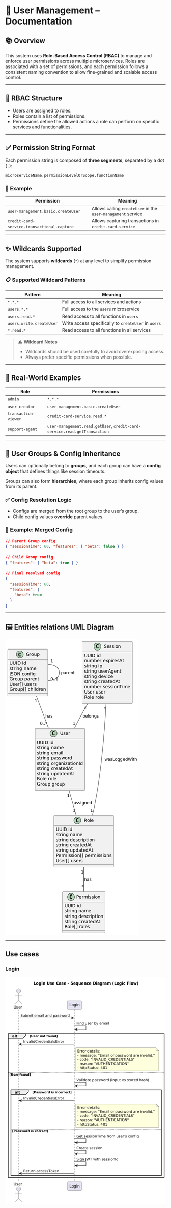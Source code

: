 # 🧠 User Management – Documentation

## 📚 Overview

This system uses **Role-Based Access Control (RBAC)** to manage and enforce user permissions across multiple microservices. Roles are associated with a set of permissions, and each permission follows a consistent naming convention to allow fine-grained and scalable access control.

---

## 🔐 RBAC Structure

- Users are assigned to roles.
- Roles contain a list of permissions.
- Permissions define the allowed actions a role can perform on specific services and functionalities.

---

## ✅ Permission String Format

Each permission string is composed of **three segments**, separated by a dot (`.`):

```
microserviceName.permissionLevelOrScope.functionName
```

### 📌 Example

| Permission                                  | Meaning                                                      |
| ------------------------------------------- | ------------------------------------------------------------ |
| `user-management.basic.createUser`          | Allows calling `createUser` in the `user-management` service |
| `credit-card-service.transactional.capture` | Allows capturing transactions in `credit-card-service`       |

---

## ✨ Wildcards Supported

The system supports **wildcards** (`*`) at any level to simplify permission management.

### 📋 Supported Wildcard Patterns

| Pattern                  | Meaning                                              |
| ------------------------ | ---------------------------------------------------- |
| `*.*.*`                  | Full access to all services and actions              |
| `users.*.*`              | Full access to the `users` microservice              |
| `users.read.*`           | Read access to all functions in `users`              |
| `users.write.createUser` | Write access specifically to `createUser` in `users` |
| `*.read.*`               | Read access to all functions in all services         |

> ⚠️ **Wildcard Notes**
>
> - Wildcards should be used carefully to avoid overexposing access.
> - Always prefer specific permissions when possible.

---

## 📌 Real-World Examples

| Role                 | Permissions                                                               |
| -------------------- | ------------------------------------------------------------------------- |
| `admin`              | `*.*.*`                                                                   |
| `user-creator`       | `user-management.basic.createUser`                                        |
| `transaction-viewer` | `credit-card-service.read.*`                                              |
| `support-agent`      | `user-management.read.getUser`, `credit-card-service.read.getTransaction` |

---

## 🧩 User Groups & Config Inheritance

Users can optionally belong to **groups**, and each group can have a **config object** that defines things like session timeouts.

Groups can also form **hierarchies**, where each group inherits config values from its parent.

### ✅ Config Resolution Logic

- Configs are merged from the root group to the user’s group.
- Child config values **override** parent values.

### 📌 Example: Merged Config

```json
// Parent Group config
{ "sessionTime": 60, "features": { "beta": false } }

// Child Group config
{ "features": { "beta": true } }

// Final resolved config
{
  "sessionTime": 60,
  "features": {
    "beta": true
  }
}
```

---

## 🖼️ Entities relations UML Diagram

![UML Diagram](./uml/database_uml_model.png)

---

## Use cases

### Login

![UML Diagram](./uml/login_use_case_uml.png)
